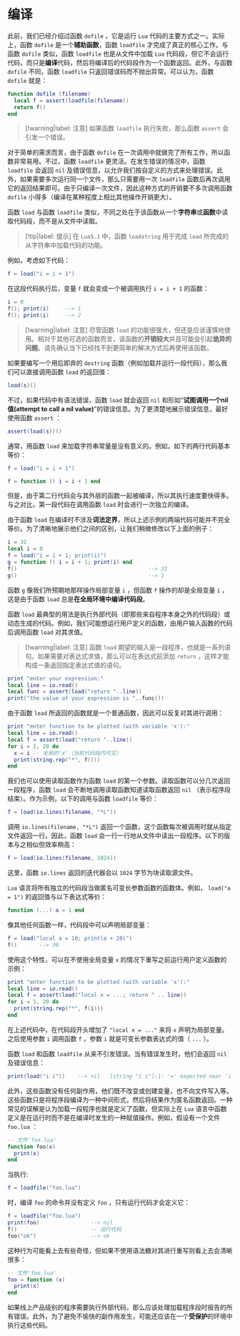 # 编译

此前，我们已经介绍过函数 `dofile` ，它是运行 `Lua` 代码的主要方式之一。实际上，函数 `dofile` 是一个**辅助函数**，函数 `loadfile` 才完成了真正的核心工作。与函数 `dofile` 类似，函数 `loadfile` 也是从文件中加载 `Lua` 代码段，但它不会运行代码，而只是**编译**代码，然后将编译后的代码段作为一个函数返回。此外，与函数 `dofile` 不同，函数 `loadfile` 只返回错误码而不抛出异常。可以认为，函数 `dofile` 就是：

```lua
function dofile (filename)
  local f = assert(loadfile(filename))
  return f()
end
```

> [!warning|label: 注意]
> 如果函数 `loadfile` 执行失败，那么函数 `assert` 会引发一个错误。

对于简单的需求而言，由于函数 `dofile` 在一次调用中就做完了所有工作，所以函数非常易用。不过，函数 `loadfile` 更灵活。在发生错误的情况中，函数 `loadfile` 会返回 `nil` 及错误信息，以允许我们按自定义的方式来处理错误。此外，如果需要多次运行同一个文件，那么只需要用一次 `loadfile` 函数后再次调用它的返回结果即可。由于只编译一次文件，因此这种方式的开销要不多次调用函数 `dofile` 小得多（编译在某种程度上相比其他操作开销更大）。

函数 `load` 与函数 `loadfile` 类似，不同之处在于该函数从一个**字符串**或**函数**中读取代码段，而不是从文件中读取。

> [!tip|label: 提示]
> 在 `Lua5.1` 中，函数 `loadstring` 用于完成 `load` 所完成的从字符串中加载代码的功能。

例如，考虑如下代码：

```lua
f = load("i = i + 1")
```

在这段代码执行后，变量 `f` 就会变成一个被调用执行 `i = i + 1` 的函数：

```lua
i = 0
f(); print(i)     --> 1
f(); print(i)     --> 2
```

> [!warning|label: 注意]
> 尽管函数 `load` 的功能很强大，但还是应该谨慎地使用。相对于其他可选的函数而言，该函数的**开销较大**并且可能会引起**诡异的问题**。请先确认当下已经找不到更简单的解决方式后再使用该函数。

如果要编写一个用后即弃的 `dostring` 函数（例如加载并运行一段代码），那么我们可以直接调用函数 `load` 的返回值：

```lua
load(s)()
```

不过，如果代码中有语法错误，函数 `load` 就会返回 `nil` 和形如“**试图调用一个nil值(attempt to call a nil value)**”的错误信息。为了更清楚地展示错误信息，最好使用函数 `assert` ：

```lua
assert(load(s))()
```

通常，用函数 `load` 来加载字符串常量是没有意义的。例如，如下的两行代码基本等价：

```lua
f = load("i = i + 1")

f = function () i = i + 1 end
```

但是，由于第二行代码会与其外层的函数一起被编译，所以其执行速度要快得多。与之对比，第一段代码在调用函数 `load` 时会进行一次独立的编译。

由于函数 `load` 在编译时不涉及**词法定界**，所以上述示例的两端代码可能并不完全等价。为了清晰地展示他们之间的区别，让我们稍微修改以下上面的例子：

```lua
i = 32
local i = 0
f = load("i = i + 1; print(i)")
g = function () i = i + 1; print(i) end
f()                                         --> 33
g()                                         --> 1
```

函数 `g` 像我们所预期地那样操作局部变量 `i` ，但函数 `f` 操作的却是全局变量 `i` ，这是由于函数 `load` 总是**在全局环境中编译代码段**。

函数 `load` 最典型的用法是执行外部代码（即那些来自程序本身之外的代码段）或动态生成的代码。例如，我们可能想运行用户定义的函数，由用户输入函数的代码后调用函数 `load` 对其求值。

> [!warning|label: 注意]
> 函数 `load` 期望的输入是一段程序，也就是一系列语句。如果需要对表达式求值，那么可以在表达式前添加 `return` ，这样才能构成一条返回指定表达式值的语句。

```lua
print "enter your expression:"
local line = io.read()
local func = assert(load("return "..line))
print("the value of your expression is "..func())
```

由于函数 `load` 所返回的函数就是一个普通函数，因此可以反复对其进行调用：

```lua
print "enter function to be plotted (with variable 'x'):"
local line = io.read()
local f = assert(load("return "..line))
for i = 1, 20 do
  x = i -- 全局的'x'（当前代码段内可见）
  print(string.rep("*", f()))
end
```

我们也可以使用读取函数作为函数 `load` 的第一个参数。读取函数可以分几次返回一段程序，函数 `load` 会不断地调用读取函数知道读取函数返回 `nil` （表示程序段结束）。作为示例，以下的调用与函数 `loadfile` 等价：

```lua
f = load(io.lines(filename, "*L"))
```

调用 `io.lines(filename, "*L")` 返回一个函数，这个函数每次被调用时就从指定文件返回一行。因此，函数 `load` 会一行一行地从文件中读出一段程序。以下的版本与之相似但效率稍高：

```lua
f = load(io.lines(filename, 1024))
```

这里，函数 `io.lines` 返回的迭代器会以 `1024` 字节为块读取源文件。

`Lua` 语言将所有独立的代码段当做匿名可变长参数函数的函数体。例如， `load("a = 1")` 的返回值与以下表达式等价：

```lua
function (...) a = 1 end
```

像其他任何函数一样，代码段中可以声明局部变量：

```lua
f = load("local a = 10; print(a + 20)")
f()       --> 30
```

使用这个特性，可以在不使用全局变量 `x` 的情况下重写之前运行用户定义函数的示例：

```lua
print "enter function to be plotted (with variable 'x'):"
local line = io.read()
local f = assert(load("local x = ...; return " .. line))
for i = 1, 20 do
  print(string.rep("*", f(i)))
end
```

在上述代码中，在代码段开头增加了 `"local x = ..."` 来将 `x` 声明为局部变量。之后使用参数 `i` 调用函数 `f` ，参数 `i` 就是可变长参数表达式的值（ `...` ）。

函数 `load` 和函数 `loadfile` 从来不引发错误。当有错误发生时，他们会返回 `nil` 及错误信息：

```lua
print(load("i i"))    --> nil   [string "i i"]:1: '=' expected near 'i'
```

此外，这些函数没有任何副作用，他们既不改变或创建变量，也不向文件写入等。这些函数只是将程序段编译为一种中间形式，然后将结果作为匿名函数返回。一种常见的误解是认为加载一段程序也就是定义了函数，但实际上在 `Lua` 语言中函数定义是在运行时而不是在编译时发生的一种赋值操作。例如，假设有一个文件 `foo.lua` ：

```lua
-- 文件'foo.lua'
function foo(x)
  print(x)
end
```

当执行:

```lua
f = loadfile("foo.lua")
```

时，编译 `foo` 的命令并没有定义 `foo` ，只有运行代码才会定义它：

```lua
f = loadfile("foo.lua")
print(foo)                --> nil
f()                       -- 运行代码
foo("ok")                 --> ok
```

这种行为可能看上去有些奇怪，但如果不使用语法糖对其进行重写则看上去会清晰很多：

```lua
-- 文件'foo.lua'
foo = function (x)
  print(x)
end
```

如果线上产品级别的程序需要执行外部代码，那么应该处理加载程序段时报告的所有错误。此外，为了避免不愉快的副作用发生，可能还应该在一个**受保护**的环境中执行这些代码。
